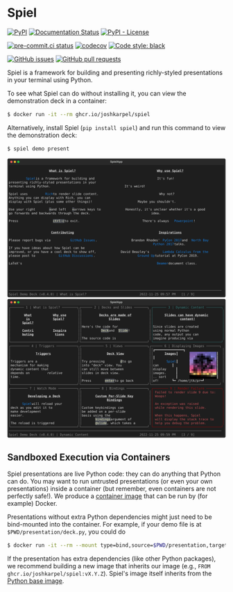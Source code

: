 # Spiel

[![PyPI](https://img.shields.io/pypi/v/spiel)](https://pypi.org/project/spiel/)
[![Documentation Status](https://readthedocs.org/projects/spiel/badge/?version=latest)](https://spiel.readthedocs.io/en/latest/?badge=latest)
[![PyPI - License](https://img.shields.io/pypi/l/spiel)](https://pypi.org/project/spiel/)

[![pre-commit.ci status](https://results.pre-commit.ci/badge/github/JoshKarpel/spiel/main.svg)](https://results.pre-commit.ci/latest/github/JoshKarpel/spiel/main)
[![codecov](https://codecov.io/gh/JoshKarpel/spiel/branch/main/graph/badge.svg?token=2sjP4V0AfY)](https://codecov.io/gh/JoshKarpel/spiel)
[![Code style: black](https://img.shields.io/badge/code%20style-black-000000.svg)](https://github.com/psf/black)

[![GitHub issues](https://img.shields.io/github/issues/JoshKarpel/spiel)](https://github.com/JoshKarpel/spiel/issues)
[![GitHub pull requests](https://img.shields.io/github/issues-pr/JoshKarpel/spiel)](https://github.com/JoshKarpel/spiel/pulls)

Spiel is a framework for building and presenting richly-styled presentations in your terminal using Python.

To see what Spiel can do without installing it, you can view the demonstration deck in a container:
```bash
$ docker run -it --rm ghcr.io/joshkarpel/spiel
```
Alternatively, install Spiel (`pip install spiel`) and run this command to view the demonstration deck:
```bash
$ spiel demo present
```

![The first slide of the demo deck](./assets/demo.svg)
![The demo deck in "deck view"](./assets/deck.svg)

## Sandboxed Execution via Containers

Spiel presentations are live Python code: they can do anything that Python can do.
You may want to run untrusted presentations (or even your own presentations) inside a container (but remember, even containers are not perfectly safe!).
We produce a [container image](https://github.com/users/JoshKarpel/packages/container/package/spiel)
that can be run by (for example) Docker.

Presentations without extra Python dependencies might just need to be bind-mounted into the container.
For example, if your demo file is at `$PWD/presentation/deck.py`, you could do
```bash
$ docker run -it --rm --mount type=bind,source=$PWD/presentation,target=/presentation ghcr.io/joshkarpel/spiel spiel present /presentation/deck.py
```

If the presentation has extra dependencies (like other Python packages),
we recommend building a new image that inherits our image (e.g., `FROM ghcr.io/joshkarpel/spiel:vX.Y.Z`).
Spiel's image itself inherits from the [Python base image](https://hub.docker.com/_/python).
